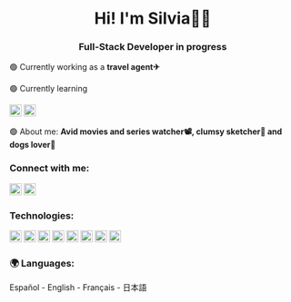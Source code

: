 <h1 align="center">Hi! I'm Silvia👩‍💻</h1>
<h3 align="center">Full-Stack Developer in progress</h3>


🟢 Currently working as a **travel agent✈**

🟢 Currently learning 
<!--React--><a href="https://reactjs.org/" title="React" rel="nofollow"><img src="https://github.com/get-icon/geticon/raw/master/icons/react.svg" alt="React" width="21px" height="21px" style="max-width: 100%;"></a>
<!--Python--><a href="https://www.python.org/" title="Python" rel="nofollow"><img src="https://github.com/get-icon/geticon/raw/master/icons/python.svg" alt="Python" width="21px" height="21px" style="max-width: 100%;"></a>

🟢 About me: **Avid movies and series watcher📽, clumsy sketcher🎨 and dogs lover🐶**

<h3 align="left">Connect with me:</h3>
<p align="left">
<!--LinkedIn-->
<a href="https://linkedin.com/in/silviatrz" title="LinkedIn" rel="nofollow"><img src="https://raw.githubusercontent.com/rahuldkjain/github-profile-readme-generator/master/src/images/icons/Social/linked-in-alt.svg" alt="LinkedIn" width="21px" height="21px" style="max-width: 100%;"></a>
<!--Twitter-->
<a href="https://twitter.com/silviatrz" title="Twitter" rel="nofollow"><img src="https://raw.githubusercontent.com/rahuldkjain/github-profile-readme-generator/master/src/images/icons/Social/twitter.svg" alt="Twitter" width="21px" height="21px" style="max-width: 100%;"></a>
<!--Dev.to-->
<!---
<a href="https://dev.to/silviatrz" title="Dev.to" rel="nofollow"><img src="https://cdn.jsdelivr.net/npm/simple-icons@3.0.1/icons/dev-dot-to.svg" alt="Dev.to" width="21px" height="21px" style="max-width: 100%;"></a>
--->
</p>


<h3 align="left">Technologies:</h3>
<p align="left">
<!--PLANTILLA-->
<!---
<a href="https://reactjs.org/" title="PLANTILLA" rel="nofollow"><img src="https://github.com/get-icon/geticon/raw/master/icons/TECNOLOGIA.svg" alt="TECNOLOGIA" width="21px" height="21px" style="max-width: 100%;"></a>
--->
<!--HTML5-->
<a href="https://www.w3.org/TR/html5/" title="HTML5" rel="nofollow"><img src="https://github.com/get-icon/geticon/raw/master/icons/html-5.svg" alt="HTML5" width="21px" height="21px" style="max-width: 100%;"></a>
<!--CSS3-->
<a href="https://www.w3.org/TR/CSS/" title="CSS3" rel="nofollow"><img src="https://github.com/get-icon/geticon/raw/master/icons/css-3.svg" alt="CSS3" width="21px" height="21px" style="max-width: 100%;"></a>
<!--Bootstrap-->
<a href="https://getbootstrap.com/" title="Bootstrap" rel="nofollow"><img src="https://github.com/get-icon/geticon/raw/master/icons/bootstrap.svg" alt="Bootstrap" width="21px" height="21px" style="max-width: 100%;"></a>
<!--GIT-->
<a href="https://git-scm.com/" title="Git" rel="nofollow"><img src="https://github.com/get-icon/geticon/raw/master/icons/git-icon.svg" alt="Git" width="21px" height="21px" style="max-width: 100%;"></a>
<!--JavaScript-->
 <a href="https://developer.mozilla.org/en-US/docs/Web/JavaScript" title="JavaScript" rel="nofollow"><img src="https://github.com/get-icon/geticon/raw/master/icons/javascript.svg" alt="JavaScript" width="21px" height="21px" style="max-width: 100%;"></a>
<!--React-->
<a href="https://reactjs.org/" title="React" rel="nofollow"><img src="https://github.com/get-icon/geticon/raw/master/icons/react.svg" alt="React" width="21px" height="21px" style="max-width: 100%;"></a>
<!--Flux-->
<!--API-->
<!--Python-->
<a href="https://www.python.org/" title="Python" rel="nofollow"><img src="https://github.com/get-icon/geticon/raw/master/icons/python.svg" alt="Python" width="21px" height="21px" style="max-width: 100%;"></a>
<!--Flask-->
<!--MySQL-->
<a href="https://dev.mysql.com/" title="MySQL" rel="nofollow"><img src="https://github.com/get-icon/geticon/raw/master/icons/mysql.svg" alt="MySQL" width="21px" height="21px" style="max-width: 100%;"></a>
<!--Oracle-->
<!--Java-->
<!---
<a href="https://www.java.com/" title="Java" rel="nofollow"><img src="https://github.com/get-icon/geticon/raw/master/icons/java.svg" alt="Java" width="21px" height="21px" style="max-width: 100%;"></a>
--->
<!--Android-->
<!--PHP-->
<!---
<a href="https://php.net/" title="PHP" rel="nofollow"><img src="https://github.com/get-icon/geticon/raw/master/icons/php.svg" alt="PHP" width="21px" height="21px" style="max-width: 100%;"></a>
--->

</p>

<h3 align="left">🌍 Languages:</h3>
 Español
 - English
 - Français
 - 日本語


